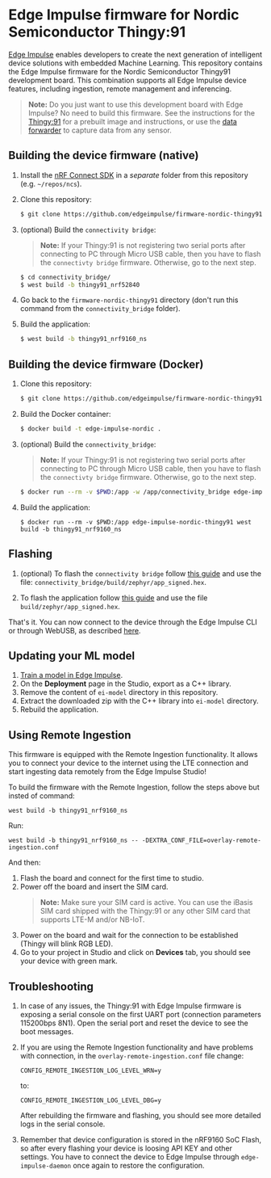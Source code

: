 # Edge Impulse firmware for Nordic Semiconductor Thingy:91

[Edge Impulse](https://www.edgeimpulse.com) enables developers to create the next generation of intelligent device solutions with embedded Machine Learning. This repository contains the Edge Impulse firmware for the Nordic Semiconductor Thingy91 development board. This combination supports all Edge Impulse device features, including ingestion, remote management and inferencing.

> **Note:** Do you just want to use this development board with Edge Impulse? No need to build this firmware. See the instructions for the [Thingy:91](https://docs.edgeimpulse.com/docs/development-platforms/officially-supported-mcu-targets/nordic-semi-thingy91) for a prebuilt image and instructions, or use the [data forwarder](https://docs.edgeimpulse.com/docs/tools/edge-impulse-cli/cli-data-forwarder) to capture data from any sensor.

## Building the device firmware (native)

1. Install the [nRF Connect SDK](https://docs.nordicsemi.com/bundle/ncs-2.4.0/page/nrf/getting_started/installing.html) in a *separate* folder from this repository (e.g. `~/repos/ncs`).

2. Clone this repository:

    ```bash
    $ git clone https://github.com/edgeimpulse/firmware-nordic-thingy91
    ```

3. (optional) Build the `connectivity bridge`:
    > **Note:** If your Thingy:91 is not registering two serial ports after connecting to PC through Micro USB cable, then you have to flash the `connectivty bridge` firmware. Otherwise, go to the next step.

    ```bash
    $ cd connectivity_bridge/
    $ west build -b thingy91_nrf52840
    ```

4. Go back to the `firmware-nordic-thingy91` directory (don't run this command from the `connectivity_bridge` folder).
5. Build the application:

    ```bash
    $ west build -b thingy91_nrf9160_ns
    ```

## Building the device firmware (Docker)

1. Clone this repository:

    ```bash
    $ git clone https://github.com/edgeimpulse/firmware-nordic-thingy91
    ```

2. Build the Docker container:

    ```bash
    $ docker build -t edge-impulse-nordic .
    ```

3. (optional) Build the `connectivity_bridge`:
    > **Note:** If your Thingy:91 is not registering two serial ports after connecting to PC through Micro USB cable, then you have to flash the `connectivty bridge` firmware. Otherwise, go to the next step.

    ```bash
    $ docker run --rm -v $PWD:/app -w /app/connectivity_bridge edge-impulse-nordic west build -b thingy91_nrf52840
    ```

4. Build the application:

    ```
    $ docker run --rm -v $PWD:/app edge-impulse-nordic-thingy91 west build -b thingy91_nrf9160_ns
    ```

## Flashing

1. (optional) To flash the `connectivity bridge` follow [this guide](https://docs.nordicsemi.com/bundle/ncs-latest/page/nrf/device_guides/working_with_nrf/nrf91/thingy91_gsg.html#updating_the_firmware_in_the_nrf52840_soc) and use the file: `connectivity_bridge/build/zephyr/app_signed.hex`.

2. To flash the application follow [this guide](https://docs.nordicsemi.com/bundle/ncs-latest/page/nrf/device_guides/working_with_nrf/nrf91/thingy91_gsg.html#program_the_nrf9160_sip_application) and use the file `build/zephyr/app_signed.hex`.

That's it. You can now connect to the device through the Edge Impulse CLI or through WebUSB, as described [here](https://docs.edgeimpulse.com/docs/development-platforms/officially-supported-mcu-targets/nordic-semi-nrf5340-dk#4.-setting-keys).

## Updating your ML model

1. [Train a model in Edge Impulse](https://docs.edgeimpulse.com).
2. On the **Deployment** page in the Studio, export as a C++ library.
3. Remove the content of `ei-model` directory in this repository.
4. Extract the downloaded zip with the C++ library into `ei-model` directory.
5. Rebuild the application.

## Using Remote Ingestion

This firmware is equipped with the Remote Ingestion functionality. It allows you to connect your device to the internet using the LTE connection and start ingesting data remotely from the Edge Impulse Studio!

To build the firmware with the Remote Ingestion, follow the steps above but insted of command:

```
west build -b thingy91_nrf9160_ns
```

Run:

```
west build -b thingy91_nrf9160_ns -- -DEXTRA_CONF_FILE=overlay-remote-ingestion.conf
```

And then:
1. Flash the board and connect for the first time to studio.
2. Power off the board and insert the SIM card.
    > **Note:** Make sure your SIM card is active. You can use the iBasis SIM card shipped with the Thingy:91 or any other SIM card that supports LTE-M and/or NB-IoT.
3. Power on the board and wait for the connection to be established (Thingy will blink RGB LED).
4. Go to your project in Studio and click on **Devices** tab, you should see your device with green mark.

## Troubleshooting

1. In case of any issues, the Thingy:91 with Edge Impulse firmware is exposing a serial console on the first UART port (connection parameters 115200bps 8N1). Open the serial port and reset the device to see the boot messages.
2. If you are using the Remote Ingestion functionality and have problems with connection, in the `overlay-remote-ingestion.conf` file change:

    ```
    CONFIG_REMOTE_INGESTION_LOG_LEVEL_WRN=y
    ```

    to:

    ```
    CONFIG_REMOTE_INGESTION_LOG_LEVEL_DBG=y
    ```

    After rebuilding the firmware and flashing, you should see more detailed logs in the serial console.

3. Remember that device configuration is stored in the nRF9160 SoC Flash, so after every flashing your device is loosing API KEY and other settings. You have to connect the device to Edge Impulse through `edge-impulse-daemon` once again to restore the configuration.